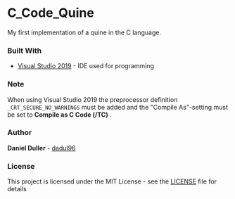 # C_Code_Quine
My first implementation of a quine in the C language.

### Built With
* [Visual Studio 2019](https://visualstudio.microsoft.com/) - IDE used for programming

### Note
When using Visual Studio 2019 the preprocessor definition ``_CRT_SECURE_NO_WARNINGS`` must be added and the "Compile As"-setting must be set to **Compile as C Code (/TC)** .

### Author
**Daniel Duller** - [dadul96](https://github.com/dadul96)

### License
This project is licensed under the MIT License - see the [LICENSE](LICENSE) file for details
